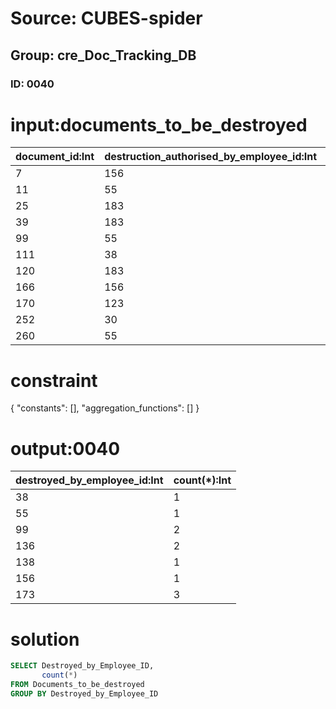 # Source: CUBES-spider
## Group: cre_Doc_Tracking_DB
### ID: 0040

# input:documents_to_be_destroyed

| document_id:Int | destruction_authorised_by_employee_id:Int | destroyed_by_employee_id:Int | planned_destruction_date:Str | actual_destruction_date:Str | other_details:Str |
|---|---|---|---|---|---|
| 7 | 156 | 138 | 1988-02-01 14:41:52 | 2017-01-06 23:17:22 | nan |
| 11 | 55 | 173 | 2010-11-26 19:22:50 | 1986-10-14 17:53:39 | nan |
| 25 | 183 | 156 | 2009-08-18 03:29:08 | 1995-01-01 03:52:11 | nan |
| 39 | 183 | 136 | 1976-06-15 03:40:06 | 2009-08-18 03:29:08 | nan |
| 99 | 55 | 99 | 2017-01-06 23:17:22 | 1986-10-14 17:53:39 | nan |
| 111 | 38 | 173 | 1972-03-31 09:47:22 | 2009-08-18 03:29:08 | nan |
| 120 | 183 | 173 | 1972-03-31 09:47:22 | 1995-01-01 03:52:11 | nan |
| 166 | 156 | 38 | 1987-11-05 06:11:22 | 2012-07-03 09:48:46 | nan |
| 170 | 123 | 136 | 2017-01-06 23:17:22 | 1988-02-01 14:41:52 | nan |
| 252 | 30 | 55 | 1972-03-31 09:47:22 | 1985-05-13 12:19:43 | nan |
| 260 | 55 | 99 | 2017-01-06 23:17:22 | 2017-01-06 23:17:22 | nan |

# constraint

{
  "constants": [],
  "aggregation_functions": []
}

# output:0040

| destroyed_by_employee_id:Int | count(*):Int |
|---|---|
| 38 | 1 |
| 55 | 1 |
| 99 | 2 |
| 136 | 2 |
| 138 | 1 |
| 156 | 1 |
| 173 | 3 |

# solution

```sql
SELECT Destroyed_by_Employee_ID,
       count(*)
FROM Documents_to_be_destroyed
GROUP BY Destroyed_by_Employee_ID
```
